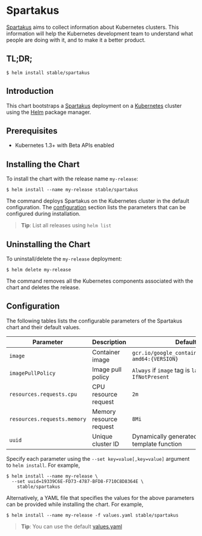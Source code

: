 # Spartakus

[Spartakus](https://github.com/kubernetes-incubator/spartakus) aims to collect information about Kubernetes clusters. This information will help the Kubernetes development team to understand what people are doing with it, and to make it a better product.

## TL;DR;

```console
$ helm install stable/spartakus
```

## Introduction

This chart bootstraps a [Spartakus](https://github.com/kubernetes-incubator/spartakus) deployment on a [Kubernetes](http://kubernetes.io) cluster using the [Helm](https://helm.sh) package manager.

## Prerequisites

- Kubernetes 1.3+ with Beta APIs enabled

## Installing the Chart

To install the chart with the release name `my-release`:

```console
$ helm install --name my-release stable/spartakus
```

The command deploys Spartakus on the Kubernetes cluster in the default configuration. The [configuration](#configuration) section lists the parameters that can be configured during installation.

> **Tip**: List all releases using `helm list`

## Uninstalling the Chart

To uninstall/delete the `my-release` deployment:

```console
$ helm delete my-release
```

The command removes all the Kubernetes components associated with the chart and deletes the release.

## Configuration

The following tables lists the configurable parameters of the Spartakus chart and their default values.

| Parameter                            | Description                              | Default                                                    |
| -------------------------------      | -------------------------------          | ---------------------------------------------------------- |
| `image`                              | Container image                          | `gcr.io/google_containers/spartakus-amd64:{VERSION}`                              |
| `imagePullPolicy`                    | Image pull policy                        | `Always` if `image` tag is `latest`, else `IfNotPresent`   |
| `resources.requests.cpu`            | CPU resource request    | `2m`                                                      |
| `resources.requests.memory` | Memory resource request   | `8Mi`                                                  |
| `uuid` | Unique cluster ID   | Dynamically generated using `uuidv4` template function                                                  |

Specify each parameter using the `--set key=value[,key=value]` argument to `helm install`. For example,

```console
$ helm install --name my-release \
  --set uuid=19339C6E-FD73-4787-BFD8-F710C8D8364E \
    stable/spartakus
```

Alternatively, a YAML file that specifies the values for the above parameters can be provided while installing the chart. For example,

```console
$ helm install --name my-release -f values.yaml stable/spartakus
```

> **Tip**: You can use the default [values.yaml](values.yaml)
